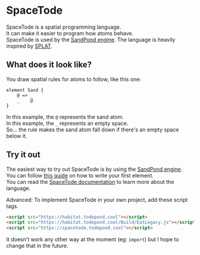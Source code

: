 # SpaceTode
SpaceTode is a spatial programming language.<br>
It can make it easier to program how atoms behave.<br>
SpaceTode is used by the [SandPond engine](https://github.com/l2wilson94/SandPond).
The language is heavily inspired by [SPLAT](https://github.com/DaveAckley/SPLAT/).<br>

## What does it look like?
You draw spatial rules for atoms to follow, like this one:
```
element Sand {
    @ => _
    _    @
}
```
In this example, the `@` represents the sand atom.<br>
In this example, the `_` represents an empty space.<br>
So... the rule makes the sand atom fall down if there's an empty space below it.<br>

## Try it out
The easiest way to try out SpaceTode is by using the [SandPond engine](https://github.com/l2wilson94/SandPond).<br>
You can follow [this guide](https://github.com/l2wilson94/SandPond/wiki/Making-your-first-element) on how to write your first element.<br>
You can read the [SpaceTode documentation](https://github.com/l2wilson94/SandPond/wiki/SpaceTode-Documentation) to learn more about the language.<br>

Advanced: To implement SpaceTode in your own project, add these script tags.
```html
<script src="https://habitat.todepond.cool"></script>
<script src="https://habitat.todepond.cool/Build/EatLegacy.js"></script>
<script src="https://spacetode.todepond.cool"></script>
```
It doesn't work any other way at the moment (eg: `import`) but I hope to change that in the future.
